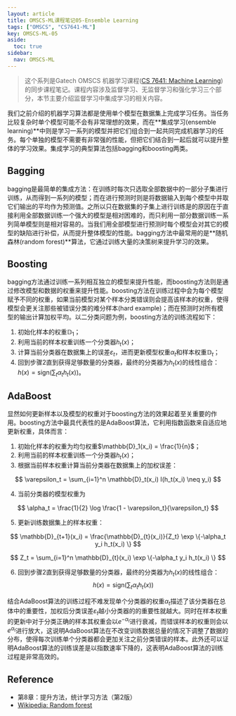 ```yaml
---
layout: article
title: OMSCS-ML课程笔记05-Ensemble Learning
tags: ["OMSCS", "CS7641-ML"]
key: OMSCS-ML-05
aside:
  toc: true
sidebar:
  nav: OMSCS-ML
---
```


> 这个系列是Gatech OMSCS 机器学习课程([CS 7641: Machine Learning](https://omscs.gatech.edu/cs-7641-machine-learning))的同步课程笔记。课程内容涉及监督学习、无监督学习和强化学习三个部分，本节主要介绍监督学习中集成学习的相关内容。
<!--more-->

我们之前介绍的机器学习算法都是使用单个模型在数据集上完成学习任务。当任务比较复杂时单个模型可能不会有非常理想的效果，而在**集成学习(ensemble learning)**中则是学习一系列的模型并把它们组合到一起共同完成机器学习的任务。每个单独的模型不需要有非常强的性能，但把它们结合到一起后就可以提升整体的学习效果。集成学习的典型算法包括bagging和boosting两类。

## Bagging

bagging是最简单的集成方法：在训练时每次只选取全部数据中的一部分子集进行训练，从而得到一系列的模型；而在进行预测时则是将数据输入到每个模型中并取它们输出的平均作为预测值。之所以只在数据集的子集上进行训练是的原因在于直接利用全部数据训练一个强大的模型是相对困难的，而只利用一部分数据训练一系列简单模型则是相对容易的。当我们用全部模型进行预测时每个模型会对其它的模型的缺陷进行补偿，从而提升整体模型的性能。bagging方法中最常用的是**随机森林(random forest)**算法，它通过训练大量的决策树来提升学习的效果。

## Boosting

bagging方法通过训练一系列相互独立的模型来提升性能，而boosting方法则是通过修改模型和数据的权重来提升性能。boosting方法在训练过程中会为每个模型赋予不同的权重，如果当前模型对某个样本分类错误则会提高该样本的权重，使得模型会更关注那些被错误分类的难分样本(hard example)；而在预测时对所有模型的输出计算加权平均。以二分类问题为例，boosting方法的训练流程如下：

1. 初始化样本的权重$\mathbb{D}_1$；
2. 利用当前的样本权重训练一个分类器$h_t(x)$；
3. 计算当前分类器在数据集上的误差$\varepsilon_t$，进而更新模型权重$\alpha_t$和样本权重$\mathbb{D}_t$；
4. 回到步骤2直到获得足够数量的分类器，最终的分类器为$h_t(x)$的线性组合：$h(x) = \text{sign} \big( \sum_t \alpha_t h_t(x) \big)$。

## AdaBoost

显然如何更新样本以及模型的权重对于boosting方法的效果起着至关重要的作用。boosting方法中最具代表性的是AdaBoost算法，它利用指数函数来自适应地更新权重，具体而言：

1. 初始化样本的权重为均匀权重$\mathbb{D}_1(x_i) = \frac{1}{n}$；
2. 利用当前的样本权重训练一个分类器$h_t(x)$；
3. 根据当前样本权重计算当前分类器在数据集上的加权误差：

$$
\varepsilon_t = \sum_{i=1}^n \mathbb{D}_t(x_i) I(h_t(x_i) \neq y_i)
$$

4. 当前分类器的模型权重为

$$
\alpha_t = \frac{1}{2} \log \frac{1 - \varepsilon_t}{\varepsilon_t}
$$

5. 更新训练数据集上的样本权重：

$$
\mathbb{D}_{t+1}(x_i) = \frac{\mathbb{D}_{t}(x_i)}{Z_t} \exp \{-\alpha_t y_i h_t(x_i) \}
$$

$$
Z_t = \sum_{i=1}^n \mathbb{D}_{t}(x_i) \exp \{-\alpha_t y_i h_t(x_i) \}
$$

6. 回到步骤2直到获得足够数量的分类器，最终的分类器为$h_t(x)$的线性组合：
$$
h(x) = \text{sign} \bigg( \sum_t \alpha_t h_t(x) \bigg)
$$

结合AdaBoost算法的训练过程不难发现单个分类器的权重$\alpha_t$描述了该分类器在总体中的重要性，加权后分类误差$\varepsilon_t$越小分类器的的重要性就越大。同时在样本权重的更新中对于分类正确的样本其权重会以$e^{-\alpha_t}$进行衰减，而错误样本的权重则会以$e^{\alpha_t}$进行放大，这说明AdaBoost算法在不改变训练数据总量的情况下调整了数据的分布，使得每次训练单个分类器都会更加关注之前分类错误的样本。此外还可以证明AdaBoost算法的训练误差是以指数速率下降的，这表明AdaBoost算法的训练过程是非常高效的。

## Reference

- 第8章：提升方法，统计学习方法（第2版）
- [Wikipedia: Random forest](https://en.wikipedia.org/wiki/Random_forest)